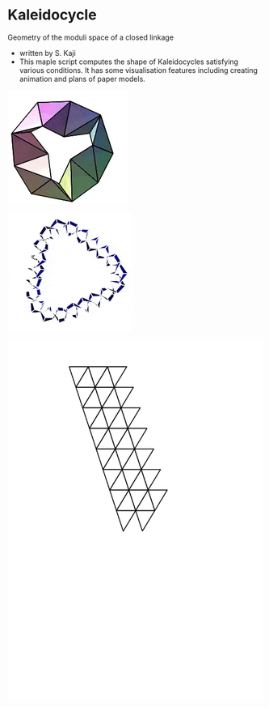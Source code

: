 Kaleidocycle
==================
Geometry of the moduli space of a closed linkage
* written by S. Kaji
* This maple script computes the shape of Kaleidocycles satisfying various conditions.
It has some visualisation features including creating animation and plans of paper models.


![K9](https://github.com/shizuo-kaji/Kaleidocycle/blob/master/K9.gif?raw=true)

![K24div](https://github.com/shizuo-kaji/Kaleidocycle/blob/master/K24div-trefoil.gif?raw=true)

![paper-K7](https://github.com/shizuo-kaji/Kaleidocycle/blob/master/paper-K7.png?raw=true)

